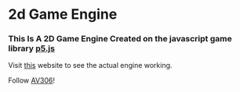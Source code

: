 # 2d Game Engine
### This Is A 2D Game Engine Created on the javascript game library [p5.js](https://p5js.org/)

Visit [this](https://av306.github.io/2d-engine-p5js/) website to see the actual engine working.

Follow [AV306](https://github.com/AV306)!
